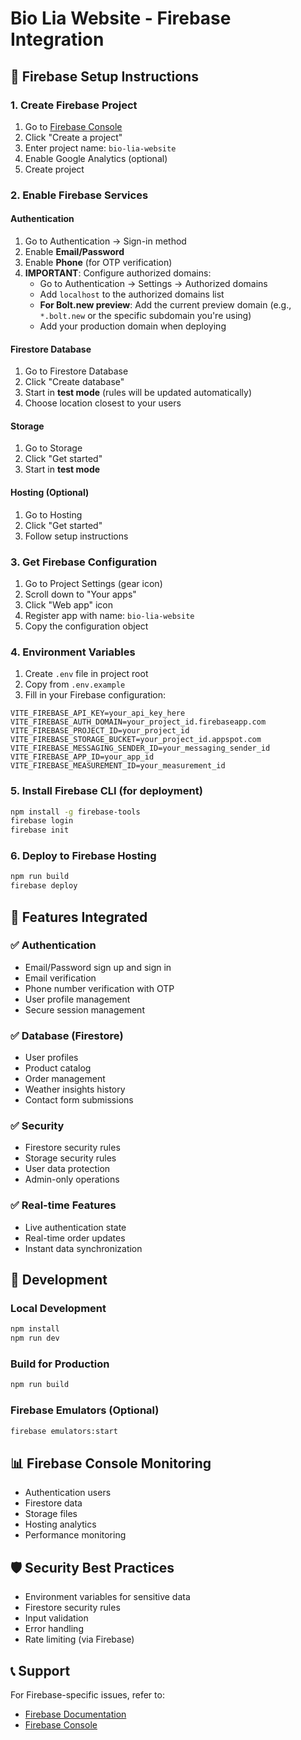 # Bio Lia Website - Firebase Integration

## 🚀 Firebase Setup Instructions

### 1. Create Firebase Project
1. Go to [Firebase Console](https://console.firebase.google.com/)
2. Click "Create a project"
3. Enter project name: `bio-lia-website`
4. Enable Google Analytics (optional)
5. Create project

### 2. Enable Firebase Services

#### Authentication
1. Go to Authentication → Sign-in method
2. Enable **Email/Password**
3. Enable **Phone** (for OTP verification)
4. **IMPORTANT**: Configure authorized domains:
   - Go to Authentication → Settings → Authorized domains
   - Add `localhost` to the authorized domains list
   - **For Bolt.new preview**: Add the current preview domain (e.g., `*.bolt.new` or the specific subdomain you're using)
   - Add your production domain when deploying

#### Firestore Database
1. Go to Firestore Database
2. Click "Create database"
3. Start in **test mode** (rules will be updated automatically)
4. Choose location closest to your users

#### Storage
1. Go to Storage
2. Click "Get started"
3. Start in **test mode**

#### Hosting (Optional)
1. Go to Hosting
2. Click "Get started"
3. Follow setup instructions

### 3. Get Firebase Configuration
1. Go to Project Settings (gear icon)
2. Scroll down to "Your apps"
3. Click "Web app" icon
4. Register app with name: `bio-lia-website`
5. Copy the configuration object

### 4. Environment Variables
1. Create `.env` file in project root
2. Copy from `.env.example`
3. Fill in your Firebase configuration:

```env
VITE_FIREBASE_API_KEY=your_api_key_here
VITE_FIREBASE_AUTH_DOMAIN=your_project_id.firebaseapp.com
VITE_FIREBASE_PROJECT_ID=your_project_id
VITE_FIREBASE_STORAGE_BUCKET=your_project_id.appspot.com
VITE_FIREBASE_MESSAGING_SENDER_ID=your_messaging_sender_id
VITE_FIREBASE_APP_ID=your_app_id
VITE_FIREBASE_MEASUREMENT_ID=your_measurement_id
```

### 5. Install Firebase CLI (for deployment)
```bash
npm install -g firebase-tools
firebase login
firebase init
```

### 6. Deploy to Firebase Hosting
```bash
npm run build
firebase deploy
```

## 📱 Features Integrated

### ✅ Authentication
- Email/Password sign up and sign in
- Email verification
- Phone number verification with OTP
- User profile management
- Secure session management

### ✅ Database (Firestore)
- User profiles
- Product catalog
- Order management
- Weather insights history
- Contact form submissions

### ✅ Security
- Firestore security rules
- Storage security rules
- User data protection
- Admin-only operations

### ✅ Real-time Features
- Live authentication state
- Real-time order updates
- Instant data synchronization

## 🔧 Development

### Local Development
```bash
npm install
npm run dev
```

### Build for Production
```bash
npm run build
```

### Firebase Emulators (Optional)
```bash
firebase emulators:start
```

## 📊 Firebase Console Monitoring
- Authentication users
- Firestore data
- Storage files
- Hosting analytics
- Performance monitoring

## 🛡️ Security Best Practices
- Environment variables for sensitive data
- Firestore security rules
- Input validation
- Error handling
- Rate limiting (via Firebase)

## 📞 Support
For Firebase-specific issues, refer to:
- [Firebase Documentation](https://firebase.google.com/docs)
- [Firebase Console](https://console.firebase.google.com/)